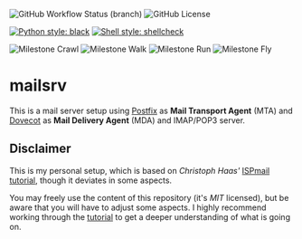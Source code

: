 ![GitHub Workflow Status (branch)](https://img.shields.io/github/workflow/status/Mischback/mailsrv/CI%20Default%20Branch/development?label=Actions&logo=github)
![GitHub License](https://img.shields.io/github/license/mischback/mailsrv)

[![Python style: black](https://img.shields.io/badge/Python%20style-black-000000.svg)](https://github.com/psf/black)
[![Shell style: shellcheck](https://img.shields.io/badge/Shell%20style-shellcheck-blue)](https://github.com/koalaman/shellcheck)

![Milestone Crawl](https://img.shields.io/github/milestones/progress/mischback/mailsrv/1?style=flat&color=%2333cc33)
![Milestone Walk](https://img.shields.io/github/milestones/progress/mischback/mailsrv/2?style=flat&color=%23ffcc33)
![Milestone Run](https://img.shields.io/github/milestones/progress/mischback/mailsrv/3?style=flat&color=%23999)
![Milestone Fly](https://img.shields.io/github/milestones/progress/mischback/mailsrv/4?style=flat&color=%23999)

# mailsrv

This is a mail server setup using [Postfix](http://www.postfix.org/) as
**Mail Transport Agent** (MTA) and [Dovecot](https://www.dovecot.org/) as
**Mail Delivery Agent** (MDA) and IMAP/POP3 server.


## Disclaimer

This is my personal setup, which is based on *Christoph Haas'*
[ISPmail tutorial](https://workaround.org/bullseye/), though it deviates in
some aspects.

You may freely use the content of this repository (it's *MIT* licensed), but
be aware that you will have to adjust some aspects. I highly recommend working
through the [tutorial](https://workaround.org/bullseye/) to get a deeper
understanding of what is going on.
